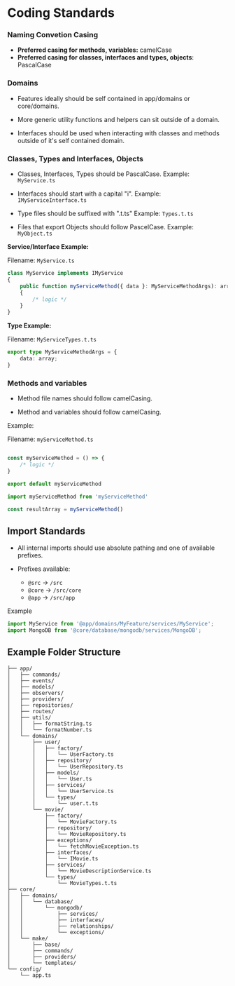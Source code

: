 # Coding Standards

### Naming Convetion Casing
- **Preferred casing for methods, variables:** camelCase
- **Preferred casing for classes, interfaces and types, objects**: PascalCase


### Domains

- Features ideally should be self contained in app/domains or core/domains.

- More generic utility functions and helpers can sit outside of a domain.

- Interfaces should be used when interacting with classes and methods outside of it's self contained domain.

### Classes, Types and Interfaces, Objects

- Classes, Interfaces, Types should be PascalCase. Example: `MyService.ts`

- Interfaces should start with a capital "i". Example: `IMyServiceInterface.ts`

- Type files should be suffixed with ".t.ts" Example: `Types.t.ts`

- Files that export Objects should follow PascelCase. Example: `MyObject.ts`

**Service/Interface Example:**

Filename: `MyService.ts`

```ts
class MyService implements IMyService
{
    public function myServiceMethod({ data }: MyServiceMethodArgs): array
    {
        /* logic */    
    }
}

```

**Type Example:**

Filename: `MyServiceTypes.t.ts`

```ts
export type MyServiceMethodArgs = {
    data: array;
}
```

### Methods and variables

- Method file names should follow camelCasing.

- Method and variables should follow camelCasing.

Example:

Filename: `myServiceMethod.ts`

```ts

const myServiceMethod = () => { 
    /* logic */
}

export default myServiceMethod
```

```ts
import myServiceMethod from 'myServiceMethod'

const resultArray = myServiceMethod()
```



## Import Standards
- All internal imports should use absolute pathing and one of available prefixes.

- Prefixes available:
    - `@src` -> `/src`
    - `@core` -> `/src/core`
    - `@app` -> `/src/app`

Example
```ts
import MyService from '@app/domains/MyFeature/services/MyService';
import MongoDB from '@core/database/mongodb/services/MongoDB';
```

## Example Folder Structure

```
├── app/
│   ├── commands/
│   ├── events/
│   ├── models/
│   ├── observers/
│   ├── providers/
│   ├── repositories/
│   ├── routes/
│   ├── utils/
│   │   ├── formatString.ts
│   │   └── formatNumber.ts
│   └── domains/
│       ├── user/
│       │   ├── factory/
│       │   │   └── UserFactory.ts
│       │   ├── repository/
│       │   │   └── UserRepository.ts
│       │   ├── models/
│       │   │   └── User.ts
│       │   ├── services/
│       │   │   └── UserService.ts
│       │   └── types/
│       │       └── user.t.ts
│       └── movie/
│           ├── factory/
│           │   └── MovieFactory.ts
│           ├── repository/
│           │   └── MovieRepository.ts
│           ├── exceptions/
│           │   └── fetchMovieException.ts
│           ├── interfaces/
│           │   └── IMovie.ts
│           ├── services/
│           │   └── MovieDescriptionService.ts
│           └── types/
│               └── MovieTypes.t.ts
├── core/
│   ├── domains/
│   │   └── database/
│   │       └── mongodb/
│   │           ├── services/
│   │           ├── interfaces/
│   │           ├── relationships/
│   │           └── exceptions/
│   └── make/
│       ├── base/
│       ├── commands/
│       ├── providers/
│       └── templates/
└── config/
    └── app.ts
```
